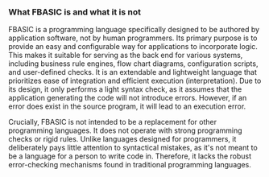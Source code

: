 ### What FBASIC is and what it is not

FBASIC is a programming language specifically designed to be authored by application software, not by human programmers. Its primary purpose is to provide an easy and configurable way for applications to incorporate logic. This makes it suitable for serving as the back end for various systems, including business rule engines, flow chart diagrams, configuration scripts, and user-defined checks. It is an extendable and lightweight language that prioritizes ease of integration and efficient execution (interpretation). Due to its design, it only performs a light syntax check, as it assumes that the application generating the code will not introduce errors. However, if an error does exist in the source program, it will lead to an execution error.

Crucially, FBASIC is not intended to be a replacement for other programming languages. It does not operate with strong programming checks or rigid rules. Unlike languages designed for programmers, it deliberately pays little attention to syntactical mistakes, as it's not meant to be a language for a person to write code in. Therefore, it lacks the robust error-checking mechanisms found in traditional programming languages.